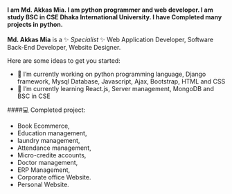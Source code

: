  
#### I am Md. Akkas Mia. I am python programmer and web developer. I am study BSC in CSE Dhaka International University. I have Completed many projects in python.

**Md. Akkas Mia** is a ✨ _Specialist_ ✨ Web Application Developer, Software Back-End Developer, Website Designer.

Here are some ideas to get you started:

- 🔭 I’m currently working on python programming language, Django framework, Mysql Database, Javascript, Ajax, Bootstrap, HTML and CSS
- 📖 I’m currently learning React.js, Server management, MongoDB and BSC in CSE

####💻 Completed project:
 - Book Ecommerce,
 - Education management,
 - laundry management,
 - Attendance management,
 - Micro-credite accounts,
 - Doctor management,
 - ERP Management,
 - Corporate office Website.
 - Personal Website.
 
